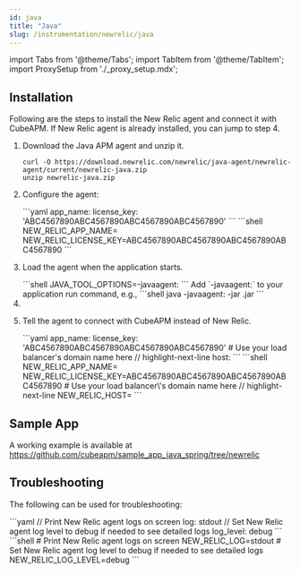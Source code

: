 ```yaml
---
id: java
title: "Java"
slug: /instrumentation/newrelic/java
---
```


import Tabs from '@theme/Tabs';
import TabItem from '@theme/TabItem';
import ProxySetup from './\_proxy_setup.mdx';

## Installation

Following are the steps to install the New Relic agent and connect it with CubeAPM. If New Relic agent is already installed, you can jump to step 4.

1. Download the Java APM agent and unzip it.

   ```shell
   curl -O https://download.newrelic.com/newrelic/java-agent/newrelic-agent/current/newrelic-java.zip
   unzip newrelic-java.zip
   ```

1. Configure the agent:

   <Tabs>
      <TabItem value="file" label="newrelic.yml">
         ```yaml
         app_name: <app_name>
         license_key: 'ABC4567890ABC4567890ABC4567890ABC4567890'
         ```
      </TabItem>
      <TabItem value="env" label="Environment Variables">
         ```shell
         NEW_RELIC_APP_NAME=<app_name>
         NEW_RELIC_LICENSE_KEY=ABC4567890ABC4567890ABC4567890ABC4567890
         ```
      </TabItem>
   </Tabs>

1. Load the agent when the application starts.

   <Tabs>
      <TabItem value="env" label="Environment Variables">
         ```shell
         JAVA_TOOL_OPTIONS=-javaagent:</path/newrelic-agent.jar>
         ```
      </TabItem>
      <TabItem value="cmd" label="Startup Command">
         Add `-javaagent:</path/newrelic-agent.jar>` to your application run command, e.g.,
         ```shell
         java -javaagent:</path/newrelic-agent.jar> -jar <myapp>.jar
         ```
      </TabItem>
   </Tabs>

1. <ProxySetup />

1. Tell the agent to connect with CubeAPM instead of New Relic.

   <Tabs>
      <TabItem value="file" label="newrelic.yml">
         ```yaml
         app_name: <app_name>
         license_key: 'ABC4567890ABC4567890ABC4567890ABC4567890'
         # Use your load balancer's domain name here
         // highlight-next-line
         host: <cubeapm-newrelic.yourdomain.com>
         ```
      </TabItem>
      <TabItem value="env" label="Environment Variables">
         ```shell
         NEW_RELIC_APP_NAME=<app_name>
         NEW_RELIC_LICENSE_KEY=ABC4567890ABC4567890ABC4567890ABC4567890
         # Use your load balancer\'s domain name here
         // highlight-next-line
         NEW_RELIC_HOST=<cubeapm-newrelic.yourdomain.com>
         ```
      </TabItem>
   </Tabs>

## Sample App

A working example is available at https://github.com/cubeapm/sample_app_java_spring/tree/newrelic

## Troubleshooting

The following can be used for troubleshooting:

<Tabs>
   <TabItem value="file" label="newrelic.yml">
      ```yaml
      // Print New Relic agent logs on screen
      log: stdout
      // Set New Relic agent log level to debug if needed to see detailed logs
      log_level: debug
      ```
   </TabItem>
   <TabItem value="env" label="Environment Variables">
      ```shell
      # Print New Relic agent logs on screen
      NEW_RELIC_LOG=stdout
      # Set New Relic agent log level to debug if needed to see detailed logs
      NEW_RELIC_LOG_LEVEL=debug
      ```
   </TabItem>
</Tabs>
